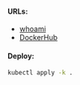 #### URLs:
- [whoami](https://github.com/traefik/whoami/blob/master/README.md)
- [DockerHub](https://hub.docker.com/r/traefik/whoami)

#### Deploy:
```bash
kubectl apply -k .
```
